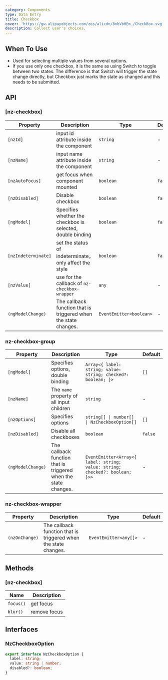 ```yaml
---
category: Components
type: Data Entry
title: Checkbox
cover: 'https://gw.alipayobjects.com/zos/alicdn/8nbVbHEm_/CheckBox.svg'
description: Collect user's choices.
---
```



## When To Use

- Used for selecting multiple values from several options.
- If you use only one checkbox, it is the same as using Switch to toggle between two states. The difference is that Switch will trigger the state change directly, but Checkbox just marks the state as changed and this needs to be submitted.


## API

### [nz-checkbox]

| Property            | Description                                                     | Type                    | Default |
|---------------------|-----------------------------------------------------------------|-------------------------|---------|
| `[nzId]`            | input id attribute inside the component                         | `string`                | -       |
| `[nzName]`          | input name attribute inside the component                       | `string`                | -       |
| `[nzAutoFocus]`     | get focus when component mounted                                | `boolean`               | `false` |
| `[nzDisabled]`      | Disable checkbox                                                | `boolean`               | `false` |
| `[ngModel]`         | Specifies whether the checkbox is selected, double binding      | `boolean`               | `false` |
| `[nzIndeterminate]` | set the status of indeterminate，only affect the style           | `boolean`               | `false` |
| `[nzValue]`         | use for the callback of `nz-checkbox-wrapper`                   | `any`                   | -       |
| `(ngModelChange)`   | The callback function that is triggered when the state changes. | `EventEmitter<boolean>` | -       |

### nz-checkbox-group

| Property          | Description                                                     | Type                                                                        | Default |
|-------------------|-----------------------------------------------------------------|-----------------------------------------------------------------------------|---------|
| `[ngModel]`       | Specifies options, double binding                               | `Array<{ label: string; value: string; checked?: boolean; }>`               | `[]`    |
| `[nzName]`        | The `name` property of all input children                       | `string`                                                                    | -       |
| `[nzOptions]`     | Specifies options                                               | `string[] \| number[] \| NzCheckboxOption[]`                                | `[]`    |
| `[nzDisabled]`    | Disable all checkboxes                                          | `boolean`                                                                   | `false` |
| `(ngModelChange)` | The callback function that is triggered when the state changes. | `EventEmitter<Array<{ label: string; value: string; checked?: boolean; }>>` | -       |

### nz-checkbox-wrapper

| Property       | Description                                                     | Type                  | Default |
|----------------|-----------------------------------------------------------------|-----------------------|---------|
| `(nzOnChange)` | The callback function that is triggered when the state changes. | `EventEmitter<any[]>` | -       |

## Methods

### [nz-checkbox]

| Name      | Description  |
|-----------|--------------|
| `focus()` | get focus    |
| `blur()`  | remove focus |

## Interfaces

### NzCheckboxOption

```ts
export interface NzCheckboxOption {
  label: string;
  value: string | number;
  disabled?: boolean;
}
```